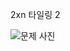 2xn 타일링 2

![문제 사진](https://user-images.githubusercontent.com/72541544/126944738-a3d1b1d1-bda9-483d-862f-432add9dd17e.png)

